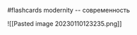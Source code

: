 #flashcards
modernity -- современность
<!--SR:!2023-03-09,11,250-->
![[Pasted image 20230110123235.png]]